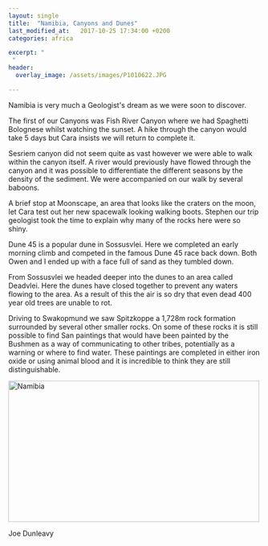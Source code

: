 ```yaml
---
layout: single
title:  "Namibia, Canyons and Dunes"
last_modified_at:   2017-10-25 17:34:00 +0200
categories: africa

excerpt: "
 "
header:
  overlay_image: /assets/images/P1010622.JPG

---
```



Namibia is very much a Geologist's dream as we were soon to discover.

The first of our Canyons was Fish River Canyon where we had Spaghetti Bolognese whilst watching the sunset. A hike through the canyon would take 5 days but Cara insists we will return to complete it.

Sesriem canyon did not seem quite as vast however we were able to walk within the canyon itself. A river would previously have flowed through the canyon and it was possible to differentiate the different seasons by the density of the sediment. We were accompanied on our walk by several baboons.

A brief stop at Moonscape, an area that looks like the craters on the moon, let Cara test out her new spacewalk looking walking boots. Stephen our trip geologist took the time to explain why many of the rocks here were so shiny.

Dune 45 is a popular dune in Sossusvlei. Here we completed an early morning climb and competed in the famous Dune 45 race back down. Both Owen and I ended up with a face full of sand as they tumbled down.

From Sossusvlei we headed deeper into the dunes to an area called Deadvlei. Here the dunes have closed together to prevent any waters flowing to the area. As a result of this the air is so dry that even dead 400 year old trees are unable to rot.

Driving to Swakopmund we saw Spitzkoppe a 1,728m rock formation surrounded by several other smaller rocks. On some of these rocks it is still possible to find San paintings that would have been painted by the Bushmen as a way of communicating to other tribes, potentially as a warning or where to find water. These paintings are completed in either iron oxide or using animal blood and it is incredible to think they are still distinguishable.

<a data-flickr-embed="true"  href="https://www.flickr.com/photos/141696511@N06/albums/72157667336988699" title="Namibia"><img src="https://farm5.staticflickr.com/4635/38956499492_ee192b4339.jpg" width="500" height="281" alt="Namibia"></a><script async src="//embedr.flickr.com/assets/client-code.js" charset="utf-8"></script>

Joe Dunleavy
